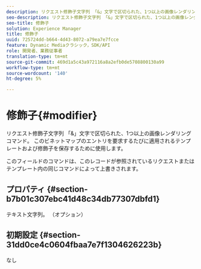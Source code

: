 ```yaml
---
description: リクエスト修飾子文字列 「&」文字で区切られた、1つ以上の画像レンダリングコマンド。 このビネットマップのエントリを要求するたびに適用されるテンプレートおよび修飾子を保存するために使用します。
seo-description: リクエスト修飾子文字列 「&」文字で区切られた、1つ以上の画像レンダリングコマンド。 このビネットマップのエントリを要求するたびに適用されるテンプレートおよび修飾子を保存するために使用します。
seo-title: 修飾子
solution: Experience Manager
title: 修飾子
uuid: 725724dd-b664-4d43-8072-a79ea7e7fcce
feature: Dynamic Mediaクラシック，SDK/API
role: 開発者、業務従事者
translation-type: tm+mt
source-git-commit: 469d1a5c43a972116a8a2efb0de5708800130a99
workflow-type: tm+mt
source-wordcount: '140'
ht-degree: 5%

---
```



# 修飾子{#modifier}

リクエスト修飾子文字列 「&amp;」文字で区切られた、1つ以上の画像レンダリングコマンド。 このビネットマップのエントリを要求するたびに適用されるテンプレートおよび修飾子を保存するために使用します。

このフィールドのコマンドは、このレコードが参照されているリクエストまたはテンプレート内の同じコマンドによって上書きされます。

## プロパティ {#section-b7b01c307ebc41d48c34db77307dbfd1}

テキスト文字列。 （オプション）

## 初期設定 {#section-31dd0ce4c0604fbaa7e7f1304626223b}

なし
